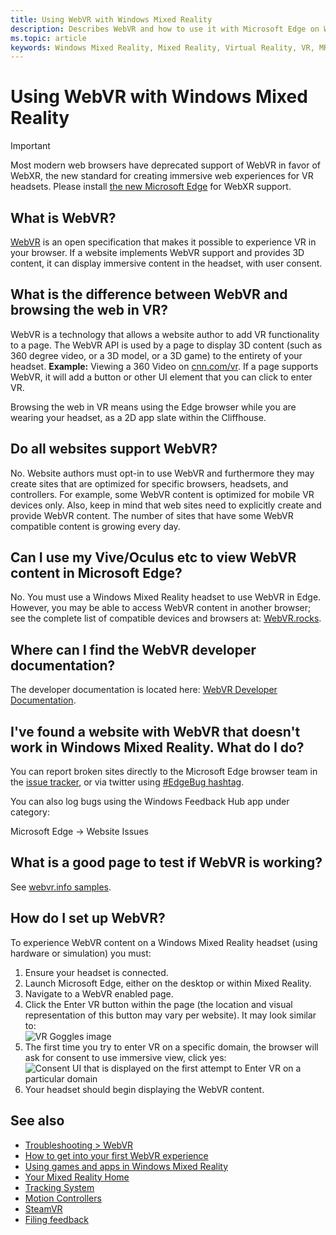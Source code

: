 ```yaml
---
title: Using WebVR with Windows Mixed Reality
description: Describes WebVR and how to use it with Microsoft Edge on Windows Mixed Reality headsets.
ms.topic: article
keywords: Windows Mixed Reality, Mixed Reality, Virtual Reality, VR, MR, WebVR, Edge, Microsoft Edge, web browsing
---
```


# Using WebVR with Windows Mixed Reality

>[!IMPORTANT] 
>Most modern web browsers have deprecated support of WebVR in favor of WebXR, the new standard for creating immersive web experiences for VR headsets. Please install [the new Microsoft Edge](using-microsoft-edge.md) for WebXR support.

## What is WebVR?

[WebVR](https://webvr.info) is an open specification that makes it possible to experience VR in your browser. If a website implements WebVR support and provides 3D content, it can display immersive content in the headset, with user consent.

## What is the difference between WebVR and browsing the web in VR?

WebVR is a technology that allows a website author to add VR functionality to a page. The WebVR API is used by a page to display 3D content (such as 360 degree video, or a 3D model, or a 3D game) to the entirety of your headset. **Example:** Viewing a 360 Video on [cnn.com/vr](http://cnn.com/vr). If a page supports WebVR, it will add a button or other UI element that you can click to enter VR.

Browsing the web in VR means using the Edge browser while you are wearing your headset, as a 2D app slate within the Cliffhouse.

## Do all websites support WebVR?

No. Website authors must opt-in to use WebVR and furthermore they may create sites that are optimized for specific browsers, headsets, and controllers. For example, some WebVR content is optimized for mobile VR devices only. Also, keep in mind that web sites need to explicitly create and provide WebVR content. The number of sites that have some WebVR compatible content is growing every day.

## Can I use my Vive/Oculus etc to view WebVR content in Microsoft Edge?

No. You must use a Windows Mixed Reality headset to use WebVR in Edge. However, you may be able to access WebVR content in another browser; see the complete list of compatible devices and browsers at: [WebVR.rocks](http://webvr.rocks/).

## Where can I find the WebVR developer documentation?

The developer documentation is located here: [WebVR Developer Documentation](https://docs.microsoft.com/microsoft-edge/webvr/).

## I've found a website with WebVR that doesn't work in Windows Mixed Reality. What do I do?

You can report broken sites directly to the Microsoft Edge browser team in the [issue tracker](https://developer.microsoft.com/en-us/microsoft-edge/platform/issues/), or via twitter using [#EdgeBug hashtag](https://blogs.windows.com/msedgedev/2016/08/11/edgebug-twitter/).

You can also log bugs using the Windows Feedback Hub app under category:

Microsoft Edge -> Website Issues

## What is a good page to test if WebVR is working?

See [webvr.info samples](http://webvr.info/samples/XX-vr-controllers.html).

## How do I set up WebVR?

To experience WebVR content on a Windows Mixed Reality headset (using hardware or simulation) you must:
1. Ensure your headset is connected.
2. Launch Microsoft Edge, either on the desktop or within Mixed Reality.
3. Navigate to a WebVR enabled page.
4. Click the Enter VR button within the page (the location and visual representation of this button may vary per website). It may look similar to:\
   ![VR Goggles image](images/75px-enter-vr.png)
5. The first time you try to enter VR on a specific domain, the browser will ask for consent to use immersive view, click yes: ![Consent UI that is displayed on the first attempt to Enter VR on a particular domain](images/1053px-Webvr-consent-ui.png)
6. Your headset should begin displaying the WebVR content.


## See also

* [Troubleshooting > WebVR](webvr-questions.md)
* [How to get into your first WebVR experience](using-games-and-apps-in-windows-mixed-reality.md#how-to-get-into-your-first-webvr-experience)
* [Using games and apps in Windows Mixed Reality](using-games-and-apps-in-windows-mixed-reality.md)
* [Your Mixed Reality Home](your-mixed-reality-home.md)
* [Tracking System](tracking-system.md)
* [Motion Controllers](motion-controllers.md)
* [SteamVR](using-steamvr-with-windows-mixed-reality.md)
* [Filing feedback](filing-feedback.md)
